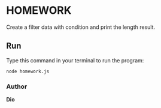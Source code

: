 # HOMEWORK

Create a filter data with condition and print the length result.

## Run
Type this command in your terminal to run the program:
```
node homework.js
```

### Author

**Dio**

